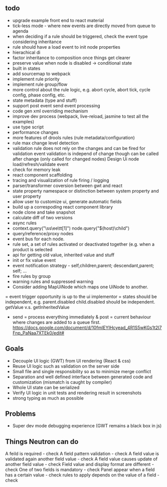 todo 
-----------------
* upgrade example front end to react material
* tick-less mode - where new events are directly moved from queue to agenda
* when deciding if a rule should be triggered, check the event type considering inheritance
* rule should have a load event to init node properties
* hierachical di
* factor inheritance to composition once things get clearer
* preserve value when node is disabled -> conditional state
* built in states
* add sourcemap to webpack
* implement rule priority
* implement rule group/flow
* more control about the rule logic, e.g. abort cycle, abort tick, cycle config, phase config, etc.
* state metadata (type and stuff)
* support post event send event processing
* code gen xml overriding mechanism
* improve dev process (webpack, live-reload, jasmine to test all the examples)
* use type script
* performance changes
* more features of drools rules (rule metadata/configuration)
* rule max change level detection
* validation rule does not rely on the changes and can be fired for validation event
    validation is independ of change though can be called after change (only called for changed nodes)
    Design Ui node load/refresh/validate event
* check for memory leak
* react component scaffolding 
* tracing and visualization of rule firing / logging
* parser/transformer coversion between gwt and react
* state property namespace or distinction between system property and user property
* allow user to customize ui, generate automatic fields
* build up a correspoding react component library
* node clone and take snapshot
* calculate diff of two versions
* async rules
* context.query("\ss\ee\tt[1]") node.query("$(host)\child\")
* query/reference/proxy nodes
* event bus for each node.
* rule set, a set of rules activated or deactivated together (e.g. when a product is selected
* api for getting old value, inherited value and stuff
* init or fix value event
* event notification strategy - self,children,parent; descendant,parent; self; ...
* fire rules by group
* warning rules and suppressed warning
* Consider adding MapUiNode which maps one UiNode to another.

= event trigger opportunity is up to the ui implementor
= states should be independent, e.g. parent.disabled child.disabled should be independent. getValue v.s. getInheritedValue


- send = process everything immediately & post = current behaviour where changes are added to a queue first.
https://docs.google.com/document/d/10fmlEYIHcyead_4R1S5wKGs1t2I7Fnp_PaNaa7XTEk0/edit#

Goals
------------------
* Decouple UI logic (GWT) from UI rendering (React & css)
* Reuse UI logic such as validation on the server side
* Small file and single responsibility so as to minimize merge conflict
* Separation and well defined interface between generated code and customization (mismatch is caught by compiler)
* Whole UI state can be serialized
* Verify UI logic in unit tests and rendering result in screenshots
* strong typing as much as possible

Problems
------------------
* Super dev mode debugging experience (GWT remains a black box in js)


Things Neutron can do
------------------
A feild is required - check
A field pattern validation - check
A field value is validated again another field value - check
A field value causes update of another field value - check
Field value and display format are different - check
One of two fields is mandatory - check
Panel appear when a field has a certain value - check
rules to apply depends on the value of a field - check

















